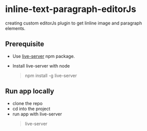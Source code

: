 # inline-text-paragraph-editorJs

creating custom editorJs plugin to get linline image and paragraph elements.

## Prerequisite

- Use [live-server](https://www.npmjs.com/package/live-server) npm package.
- Install live-server with node

  > npm install -g live-server

## Run app locally

- clone the repo
- cd into the project
- run app with live-server
  > live-server
